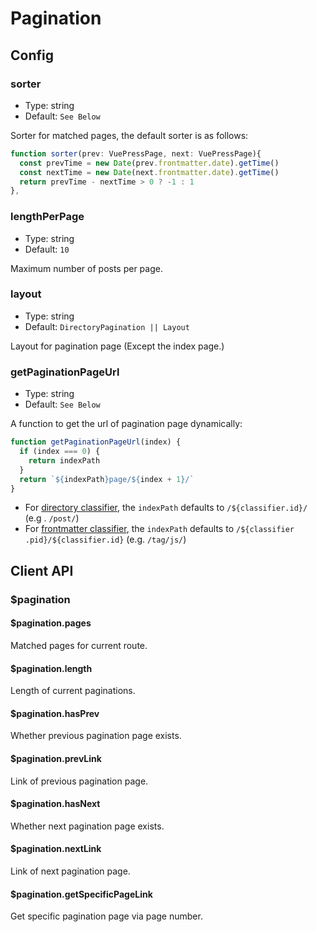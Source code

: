 # Pagination

## Config

### sorter

- Type: string
- Default: `See Below`

Sorter for matched pages, the default sorter is as follows:

```typescript
function sorter(prev: VuePressPage, next: VuePressPage){
  const prevTime = new Date(prev.frontmatter.date).getTime()
  const nextTime = new Date(next.frontmatter.date).getTime()
  return prevTime - nextTime > 0 ? -1 : 1
},
```

### lengthPerPage

- Type: string
- Default: `10`

Maximum number of posts per page.

### layout

- Type: string
- Default: `DirectoryPagination || Layout`

Layout for pagination page (Except the index page.)

### getPaginationPageUrl

- Type: string
- Default: `See Below`

A function to get the url of pagination page dynamically:

```js
function getPaginationPageUrl(index) {
  if (index === 0) {
    return indexPath
  }
  return `${indexPath}page/${index + 1}/`
}
```

- For [directory classifier](../README.md#directory-classifier), the `indexPath` defaults to `/${classifier.id}/` (e.g
. `/post/`)
- For [frontmatter classifier](../README.md#frontmatter-classifier), the `indexPath` defaults to `/${classifier
.pid}/${classifier.id}` (e.g. 
`/tag/js/`)


## Client API

### $pagination

#### $pagination.pages

Matched pages for current route.

#### $pagination.length

Length of current paginations.

#### $pagination.hasPrev

Whether previous pagination page exists.

#### $pagination.prevLink

Link of previous pagination page.

#### $pagination.hasNext

Whether next pagination page exists.

#### $pagination.nextLink

Link of next pagination page.

#### $pagination.getSpecificPageLink

Get specific pagination page via page number.






